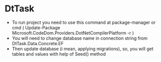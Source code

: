 # DtTask
- To run project you need to use this command at package-manager or cmd ( Update-Package Microsoft.CodeDom.Providers.DotNetCompilerPlatform -r )
- You will need to change database name in connection string from DtTask.Data.Concrete.EF
- Then update database (i mean, applying migrations), so, you will get tables and values with help of Seed() method

